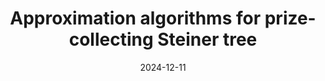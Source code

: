 ---
topic: Algorithms
title: Approximation algorithms for prize-collecting Steiner tree
date: 2024-12-11
pub:
coauthors: 
arxiv:
slides:
poster:
blog:
video:
series: expository
pdf: 18-415-project.pdf
notes: Final project for 18.415 (Advanced Algorithms).  
---